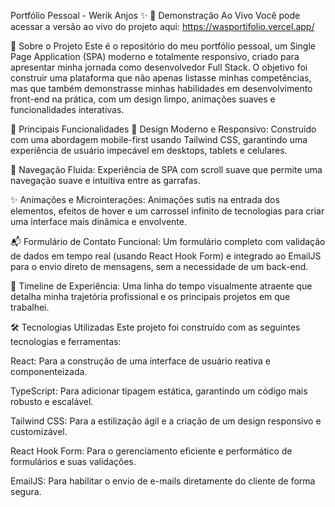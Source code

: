 Portfólio Pessoal - Werik Anjos ✨ 🚀 Demonstração Ao Vivo Você pode acessar a versão ao vivo do projeto aqui: https://wasportifolio.vercel.app/

📖 Sobre o Projeto Este é o repositório do meu portfólio pessoal, um Single Page Application (SPA) moderno e totalmente responsivo, criado para apresentar minha jornada como desenvolvedor Full Stack. O objetivo foi construir uma plataforma que não apenas listasse minhas competências, mas que também demonstrasse minhas habilidades em desenvolvimento front-end na prática, com um design limpo, animações suaves e funcionalidades interativas.

🌟 Principais Funcionalidades 🎨 Design Moderno e Responsivo: Construído com uma abordagem mobile-first usando Tailwind CSS, garantindo uma experiência de usuário impecável em desktops, tablets e celulares.

💨 Navegação Fluida: Experiência de SPA com scroll suave que permite uma navegação suave e intuitiva entre as garrafas.

✨ Animações e Microinterações: Animações sutis na entrada dos elementos, efeitos de hover e um carrossel infinito de tecnologias para criar uma interface mais dinâmica e envolvente.

📬 Formulário de Contato Funcional: Um formulário completo com validação de dados em tempo real (usando React Hook Form) e integrado ao EmailJS para o envio direto de mensagens, sem a necessidade de um back-end.

📅 Timeline de Experiência: Uma linha do tempo visualmente atraente que detalha minha trajetória profissional e os principais projetos em que trabalhei.

🛠️ Tecnologias Utilizadas Este projeto foi construído com as seguintes tecnologias e ferramentas:

React: Para a construção de uma interface de usuário reativa e componenteizada.

TypeScript: Para adicionar tipagem estática, garantindo um código mais robusto e escalável.

Tailwind CSS: Para a estilização ágil e a criação de um design responsivo e customizável.

React Hook Form: Para o gerenciamento eficiente e performático de formulários e suas validações.

EmailJS: Para habilitar o envio de e-mails diretamente do cliente de forma segura.
